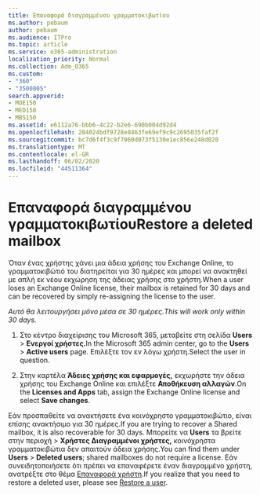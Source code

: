 ```yaml
---
title: Επαναφορά διαγραμμένου γραμματοκιβωτίου
ms.author: pebaum
author: pebaum
ms.audience: ITPro
ms.topic: article
ms.service: o365-administration
localization_priority: Normal
ms.collection: Adm_O365
ms.custom:
- "360"
- "3500005"
search.appverid:
- MOE150
- MED150
- MBS150
ms.assetid: e6112a76-bbb6-4c22-b2e6-690b004d92d4
ms.openlocfilehash: 284024bdf9728e8463fe69ef9c9c2695035faf2f
ms.sourcegitcommit: bc7d6f4f3c9f7060d073f5130e1ec856e248d020
ms.translationtype: MT
ms.contentlocale: el-GR
ms.lasthandoff: 06/02/2020
ms.locfileid: "44511364"
---
```

# <a name="restore-a-deleted-mailbox"></a><span data-ttu-id="e5642-102">Επαναφορά διαγραμμένου γραμματοκιβωτίου</span><span class="sxs-lookup"><span data-stu-id="e5642-102">Restore a deleted mailbox</span></span>

<span data-ttu-id="e5642-103">Όταν ένας χρήστης χάνει μια άδεια χρήσης του Exchange Online, το γραμματοκιβώτιό του διατηρείται για 30 ημέρες και μπορεί να ανακτηθεί με απλή εκ νέου εκχώρηση της άδειας χρήσης στο χρήστη.</span><span class="sxs-lookup"><span data-stu-id="e5642-103">When a user loses an Exchange Online license, their mailbox is retained for 30 days and can be recovered by simply re-assigning the license to the user.</span></span>
  
 <span data-ttu-id="e5642-104">*Αυτό θα λειτουργήσει μόνο μέσα σε 30 ημέρες.*</span><span class="sxs-lookup"><span data-stu-id="e5642-104">*This will work only within 30 days.*</span></span>  
  
1. <span data-ttu-id="e5642-105">Στο κέντρο διαχείρισης του Microsoft 365, μεταβείτε στη σελίδα **Users** \> **Ενεργοί χρήστες.**</span><span class="sxs-lookup"><span data-stu-id="e5642-105">In the Microsoft 365 admin center, go to the **Users** \> **Active users** page.</span></span> <span data-ttu-id="e5642-106">Επιλέξτε τον εν λόγω χρήστη.</span><span class="sxs-lookup"><span data-stu-id="e5642-106">Select the user in question.</span></span>

2. <span data-ttu-id="e5642-107">Στην καρτέλα **Άδειες χρήσης και εφαρμογές,** εκχωρήστε την άδεια χρήσης του Exchange Online και επιλέξτε **Αποθήκευση αλλαγών**.</span><span class="sxs-lookup"><span data-stu-id="e5642-107">On the **Licenses and Apps** tab, assign the Exchange Online license and select **Save changes**.</span></span>

<span data-ttu-id="e5642-108">Εάν προσπαθείτε να ανακτήσετε ένα κοινόχρηστο γραμματοκιβώτιο, είναι επίσης ανακτήσιμο για 30 ημέρες.</span><span class="sxs-lookup"><span data-stu-id="e5642-108">If you are trying to recover a Shared mailbox, it is also recoverable for 30 days.</span></span> <span data-ttu-id="e5642-109">Μπορείτε να **Users** τα βρείτε στην περιοχή \> **Χρήστες Διαγραμμένοι χρήστες,** κοινόχρηστα γραμματοκιβώτια δεν απαιτούν άδεια χρήσης.</span><span class="sxs-lookup"><span data-stu-id="e5642-109">You can find them under **Users** \> **Deleted users**; shared mailboxes do not require a license.</span></span> <span data-ttu-id="e5642-110">Εάν συνειδητοποιήσετε ότι πρέπει να επαναφέρετε έναν διαγραμμένο χρήστη, ανατρέξτε στο θέμα [Επαναφορά χρήστη](https://docs.microsoft.com/microsoft-365/admin/add-users/restore-user).</span><span class="sxs-lookup"><span data-stu-id="e5642-110">If you realize that you need to restore a deleted user, please see [Restore a user](https://docs.microsoft.com/microsoft-365/admin/add-users/restore-user).</span></span>
  